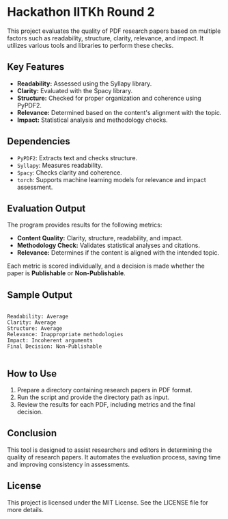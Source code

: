 <!DOCTYPE html>
<html lang="en">
<head>
    <meta charset="UTF-8">
    <meta name="viewport" content="width=device-width, initial-scale=1.0">
    <title>Hackathon IITKh Round 2 - Readme</title>
</head>
<body>
    <h1>Hackathon IITKh Round 2</h1>
    <p>
        This project evaluates the quality of PDF research papers based on multiple factors such as readability, structure, clarity, relevance, and impact. It utilizes various tools and libraries to perform these checks.
    </p>

  <h2>Key Features</h2>
    <ul>
        <li><strong>Readability:</strong> Assessed using the Syllapy library.</li>
        <li><strong>Clarity:</strong> Evaluated with the Spacy library.</li>
        <li><strong>Structure:</strong> Checked for proper organization and coherence using PyPDF2.</li>
        <li><strong>Relevance:</strong> Determined based on the content's alignment with the topic.</li>
        <li><strong>Impact:</strong> Statistical analysis and methodology checks.</li>
    </ul>

  <h2>Dependencies</h2>
    <ul>
        <li><code>PyPDF2</code>: Extracts text and checks structure.</li>
        <li><code>Syllapy</code>: Measures readability.</li>
        <li><code>Spacy</code>: Checks clarity and coherence.</li>
        <li><code>torch</code>: Supports machine learning models for relevance and impact assessment.</li>
    </ul>

  <h2>Evaluation Output</h2>
    <p>The program provides results for the following metrics:</p>
    <ul>
        <li><strong>Content Quality:</strong> Clarity, structure, readability, and impact.</li>
        <li><strong>Methodology Check:</strong> Validates statistical analyses and citations.</li>
        <li><strong>Relevance:</strong> Determines if the content is aligned with the intended topic.</li>
    </ul>
    <p>Each metric is scored individually, and a decision is made whether the paper is <strong>Publishable</strong> or <strong>Non-Publishable</strong>.</p>

  <h2>Sample Output</h2>
    <pre><code>
Readability: Average
Clarity: Average
Structure: Average
Relevance: Inappropriate methodologies
Impact: Incoherent arguments
Final Decision: Non-Publishable
    </code></pre>

  <h2>How to Use</h2>
    <ol>
        <li>Prepare a directory containing research papers in PDF format.</li>
        <li>Run the script and provide the directory path as input.</li>
        <li>Review the results for each PDF, including metrics and the final decision.</li>
    </ol>

  <h2>Conclusion</h2>
    <p>
        This tool is designed to assist researchers and editors in determining the quality of research papers. It automates the evaluation process, saving time and improving consistency in assessments.
    </p>

  <h2>License</h2>
    <p>
        This project is licensed under the MIT License. See the LICENSE file for more details.
    </p>
</body>
</html>
